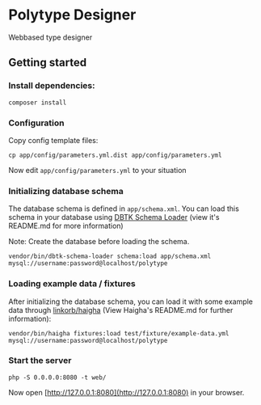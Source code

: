 # Polytype Designer

Webbased type designer

## Getting started

### Install dependencies:
```
composer install
```

### Configuration

Copy config template files:
```
cp app/config/parameters.yml.dist app/config/parameters.yml
```
Now edit `app/config/parameters.yml` to your situation

### Initializing database schema

The database schema is defined in `app/schema.xml`. You can load this schema in your database 
using [DBTK Schema Loader](https://github.com/dbtk/schema-loader) (view it's README.md for more information)

Note: Create the database before loading the schema.

```
vendor/bin/dbtk-schema-loader schema:load app/schema.xml mysql://username:password@localhost/polytype
```

### Loading example data / fixtures

After initializing the database schema, you can load it with some example data through
[linkorb/haigha](https://github.com/linkorb/haigha) (View Haigha's README.md for further information):

```
vendor/bin/haigha fixtures:load test/fixture/example-data.yml mysql://username:password@localhost/polytype
```

### Start the server

```
php -S 0.0.0.0:8080 -t web/
```
Now open [http://127.0.0.1:8080](http://127.0.0.1:8080) in your browser.
